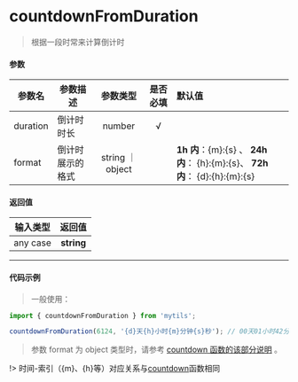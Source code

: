 # countdownFromDuration

> 根据一段时常来计算倒计时

#### 参数

| 参数名   | 参数描述         |     参数类型     | 是否必填 | 默认值                                                                        |
| -------- | ---------------- | :--------------: | :------: | :---------------------------------------------------------------------------- |
| duration | 倒计时时长       |      number      |    √     |                                                                               |
| format   | 倒计时展示的格式 | string ｜ object |          | **1h 内**：{m}:{s} 、 **24h 内**： {h}:{m}:{s}、 **72h 内**： {d}:{h}:{m}:{s} |

#### 返回值

| 输入类型 |   返回值   |
| :------: | :--------: |
| any case | **string** |

---

#### 代码示例

> 一般使用：

```js
import { countdownFromDuration } from 'mytils';

countdownFromDuration(6124, '{d}天{h}小时{m}分钟{s}秒'); // 00天01小时42分钟04秒
```

> 参数 format 为 object 类型时，请参考 <a href="/#/doc/time/countdown?id=代码示例">countdown 函数的该部分说明</a> 。

!> 时间-索引（{m}、{h}等）对应关系与<a href="/#/doc/time/countdown?id=附加说明">countdown</a>函数相同
